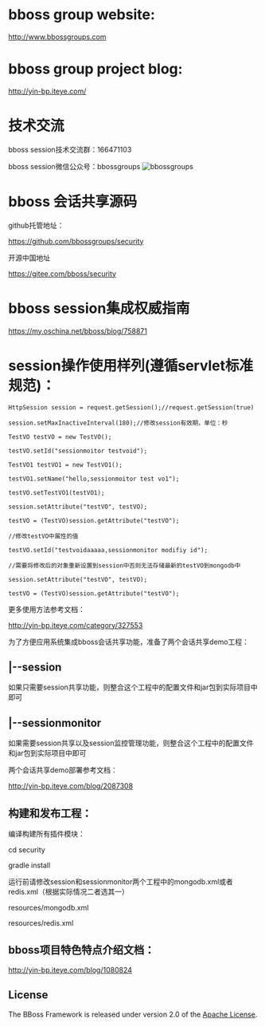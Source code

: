 ﻿# bboss group website:
http://www.bbossgroups.com

# bboss group project blog:
http://yin-bp.iteye.com/

# 技术交流
bboss session技术交流群：166471103

bboss session微信公众号：bbossgroups
![bbossgroups](https://static.oschina.net/uploads/space/2017/0617/094201_QhWs_94045.jpg)



# bboss 会话共享源码
github托管地址： 

https://github.com/bbossgroups/security 

开源中国地址 

https://gitee.com/bboss/security

# bboss session集成权威指南
https://my.oschina.net/bboss/blog/758871

# session操作使用样列(遵循servlet标准规范)：

```
HttpSession session = request.getSession();//request.getSession(true)

session.setMaxInactiveInterval(180);//修改session有效期，单位：秒

TestVO testVO = new TestVO();

testVO.setId("sessionmoitor testvoid");

TestVO1 testVO1 = new TestVO1();

testVO1.setName("hello,sessionmoitor test vo1");

testVO.setTestVO1(testVO1);

session.setAttribute("testVO", testVO);

testVO = (TestVO)session.getAttribute("testVO");

//修改testVO中属性的值

testVO.setId("testvoidaaaaa,sessionmonitor modifiy id");

//需要将修改后的对象重新设置到session中否则无法存储最新的testVO到mongodb中

session.setAttribute("testVO", testVO);

testVO = (TestVO)session.getAttribute("testVO");

```

更多使用方法参考文档：

http://yin-bp.iteye.com/category/327553


为了方便应用系统集成bboss会话共享功能，准备了两个会话共享demo工程： 

## |--session 

如果只需要session共享功能，则整合这个工程中的配置文件和jar包到实际项目中即可 

## |--sessionmonitor

如果需要session共享以及session监控管理功能，则整合这个工程中的配置文件和jar包到实际项目中即可 

两个会话共享demo部署参考文档：

http://yin-bp.iteye.com/blog/2087308

## 构建和发布工程：

编译构建所有插件模块：

cd security

gradle install


运行前请修改session和sessionmonitor两个工程中的mongodb.xml或者redis.xml（根据实际情况二者选其一）

resources/mongodb.xml

resources/redis.xml


## bboss项目特色特点介绍文档：
http://yin-bp.iteye.com/blog/1080824

## License

The BBoss Framework is released under version 2.0 of the [Apache License][].

[Apache License]: http://www.apache.org/licenses/LICENSE-2.0
